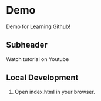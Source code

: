 # Demo

Demo for Learning Github!

## Subheader

Watch tutorial on Youtube

## Local Development

1. Open index.html in your browser.